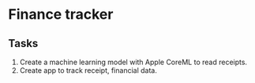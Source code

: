 # Finance tracker

## Tasks

1. Create a machine learning model with Apple CoreML to read receipts.
2. Create app to track receipt, financial data.
